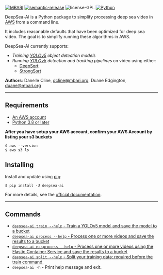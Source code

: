 [![MBARI](https://www.mbari.org/wp-content/uploads/2014/11/logo-mbari-3b.png)](http://www.mbari.org)
[![semantic-release](https://img.shields.io/badge/%20%20%F0%9F%93%A6%F0%9F%9A%80-semantic--release-e10079.svg)](https://github.com/semantic-release/semantic-release)
![license-GPL](https://img.shields.io/badge/license-GPL-blue)
[![Python](https://img.shields.io/badge/language-Python-blue.svg)](https://www.python.org/downloads/)

DeepSea-AI is a Python package to simplify processing deep sea video in [AWS](https://aws.amazon.com) from a command line. 

It includes reasonable defaults that have been optimized for deep sea video. The goal is to simplify running these algorithms in AWS.

DeepSea-AI currently supports:
 - *Training [YOLOv5](http://github.com/ultralytics/yolov5) object detection models*
 - *Running [YOLOv5](http://github.com/ultralytics/yolov5) detection and tracking pipelines* on video using either:
   - [DeepSort](https://github.com/mikel-brostrom/Yolov5_DeepSort_Pytorch)
   - [StrongSort](https://github.com/mikel-brostrom/Yolov5_StrongSORT_OSNet) 
 

**Authors**: Danelle Cline, [dcline@mbari.org](mailto:dcline@mbari.org), Duane Edgington, [duane@mbari.org](mailto:duane@mbari.org)

----
 
## Requirements
 
* [An AWS account](https://aws.amazon.com)
* [Python 3.8 or later](https://python.org/downloads/) 


**After you have setup your AWS account, confirm your AWS Account by listing your s3 buckets**

```
$ aws --version
$ aws s3 ls 
```

## Installing

Install and update using [pip](https://pip.pypa.io/en/stable/getting-started/):

```shell
$ pip install -U deepsea-ai
```

For more details, see the [official documentation](http://docs.mbari.org/deepsea-ai/install).

----


## Commands

* [`deepsea-ai train --help` - Train a YOLOv5 model and save the model to a bucket](https://docs.mbari.org/deepsea-ai/commands/train/)
* [`deepsea-ai process --help` - Process one or more videos and save the results to  a bucket](https://docs.mbari.org/deepsea-ai/commands/process/)
* [`deepsea-ai ecsprocess --help` - Process one or more videos using the Elastic Container Service and save the results to  a bucket](https://docs.mbari.org/deepsea-ai/commands/process/)
* [`deepsea-ai split --help` - Split your training data; required before the train command.](https://docs.mbari.org/deepsea-ai/data/) 
* `deepsea-ai -h` - Print help message and exit.